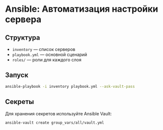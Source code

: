 # Ansible: Автоматизация настройки сервера

## Структура
- `inventory` — список серверов
- `playbook.yml` — основной сценарий
- `roles/` — роли для каждого слоя

## Запуск
```sh
ansible-playbook -i inventory playbook.yml --ask-vault-pass
```

## Секреты
Для хранения секретов используйте Ansible Vault:
```sh
ansible-vault create group_vars/all/vault.yml
```
